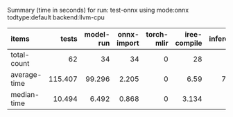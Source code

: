 Summary (time in seconds) for run: test-onnx using mode:onnx todtype:default backend:llvm-cpu

| items        |   tests |   model-run |   onnx-import |   torch-mlir |   iree-compile |   inference |
|:-------------|--------:|------------:|--------------:|-------------:|---------------:|------------:|
| total-count  |  62     |      34     |        34     |            0 |         28     |      22     |
| average-time | 115.407 |      99.296 |         2.205 |            0 |          6.59  |       7.317 |
| median-time  |  10.494 |       6.492 |         0.868 |            0 |          3.134 |       0     |
